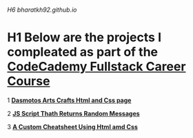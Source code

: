 ###### H6 bharatkh92.github.io

# H1 Below are the projects I compleated as part of the [**CodeCademy Fullstack Career Course**](https://www.codecademy.com/learn/paths/full-stack-engineer-career-path)

1 [**Dasmotos Arts Crafts Html and Css page**](https://bharatkh92.github.io/dasmotosartscrafts/)

2 [**JS Script Thath Returns Random Messages**](https://bharatkh92.github.io/mixedmsgsproject/)

3 [**A Custom Cheatsheet Using Html amd Css**](https://bharatkh92.github.io/custom-cheatsheet/)
